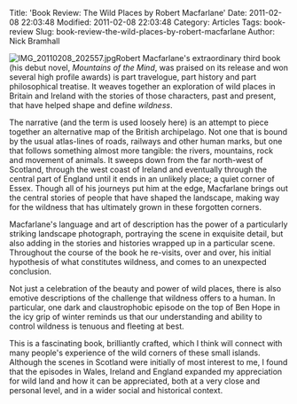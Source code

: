 Title: 'Book Review: The Wild Places by Robert Macfarlane'
Date: 2011-02-08 22:03:48
Modified: 2011-02-08 22:03:48
Category: Articles
Tags: book-review
Slug: book-review-the-wild-places-by-robert-macfarlane
Author: Nick Bramhall

![IMG_20110208_202557.jpg](http://www.invertedworld.co.uk/blog/wp-content/IMG_20110208_202557.jpg)Robert Macfarlane's extraordinary third book (his debut novel, _Mountains of the Mind_, was praised on its release and won several high profile awards) is part travelogue, part history and part philosophical treatise. It weaves together an exploration of wild places in Britain and Ireland with the stories of those characters, past and present, that have helped shape and define _wildness_.

<!--more-->

The narrative (and the term is used loosely here) is an attempt to piece together an alternative map of the British archipelago. Not one that is bound by the usual atlas-lines of roads, railways and other human marks, but one that follows something almost more tangible: the rivers, mountains, rock and movement of animals. It sweeps down from the far north-west of Scotland, through the west coast of Ireland and eventually through the central part of England until it ends in an unlikely place; a quiet corner of Essex. Though all of his journeys put him at the edge, Macfarlane brings out the central stories of people that have shaped the landscape, making way for the wildness that has ultimately grown in these forgotten corners.



Macfarlane's language and art of description has the power of a particularly striking landscape photograph, portraying the scene in exquisite detail, but also adding in the stories and histories wrapped up in a particular scene. Throughout the course of the book he re-visits, over and over, his initial hypothesis of what constitutes wildness, and comes to an unexpected conclusion.  



Not just a celebration of the beauty and power of wild places, there is also emotive descriptions of the challenge that wildness offers to a human. In particular, one dark and claustrophobic episode on the top of Ben Hope in the icy grip of winter reminds us that our understanding and ability to control wildness is tenuous and fleeting at best.



This is a fascinating book, brilliantly crafted, which I think will connect with many people's experience of the wild corners of these small islands. Although the scenes in Scotland were initially of most interest to me, I found that the episodes in Wales, Ireland and England expanded my appreciation for wild land and how it can be appreciated, both at a very close and personal level, and in a wider social and historical context.
